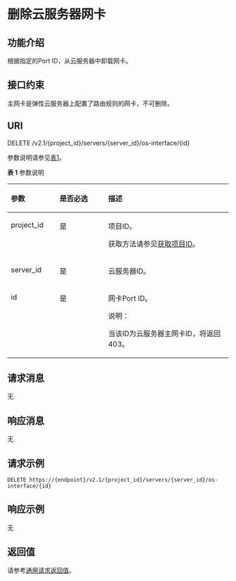# 删除云服务器网卡<a name="ZH-CN_TOPIC_0020212666"></a>

## 功能介绍<a name="section12502218"></a>

根据指定的Port ID，从云服务器中卸载网卡。

## 接口约束<a name="section1198904415453"></a>

主网卡是弹性云服务器上配置了路由规则的网卡，不可删除。

## URI<a name="section45411103"></a>

DELETE /v2.1/\{project\_id\}/servers/\{server\_id\}/os-interface/\{id\}

参数说明请参见[表1](#table34333880)。

**表 1**  参数说明

<a name="table34333880"></a>
<table><thead align="left"><tr id="row1561146"><th class="cellrowborder" valign="top" width="22%" id="mcps1.2.4.1.1"><p id="p5187119"><a name="p5187119"></a><a name="p5187119"></a>参数</p>
</th>
<th class="cellrowborder" valign="top" width="21.990000000000002%" id="mcps1.2.4.1.2"><p id="p17503500"><a name="p17503500"></a><a name="p17503500"></a>是否必选</p>
</th>
<th class="cellrowborder" valign="top" width="56.010000000000005%" id="mcps1.2.4.1.3"><p id="p8497414"><a name="p8497414"></a><a name="p8497414"></a>描述</p>
</th>
</tr>
</thead>
<tbody><tr id="row34896348"><td class="cellrowborder" valign="top" width="22%" headers="mcps1.2.4.1.1 "><p id="p8031928"><a name="p8031928"></a><a name="p8031928"></a>project_id</p>
</td>
<td class="cellrowborder" valign="top" width="21.990000000000002%" headers="mcps1.2.4.1.2 "><p id="p46606392"><a name="p46606392"></a><a name="p46606392"></a>是</p>
</td>
<td class="cellrowborder" valign="top" width="56.010000000000005%" headers="mcps1.2.4.1.3 "><p id="p37593705"><a name="p37593705"></a><a name="p37593705"></a>项目ID。</p>
<p id="p1180512217438"><a name="p1180512217438"></a><a name="p1180512217438"></a>获取方法请参见<a href="获取项目ID.md">获取项目ID</a>。</p>
</td>
</tr>
<tr id="row4716221165950"><td class="cellrowborder" valign="top" width="22%" headers="mcps1.2.4.1.1 "><p id="p42445993165950"><a name="p42445993165950"></a><a name="p42445993165950"></a>server_id</p>
</td>
<td class="cellrowborder" valign="top" width="21.990000000000002%" headers="mcps1.2.4.1.2 "><p id="p15573376165950"><a name="p15573376165950"></a><a name="p15573376165950"></a>是</p>
</td>
<td class="cellrowborder" valign="top" width="56.010000000000005%" headers="mcps1.2.4.1.3 "><p id="p53483964165950"><a name="p53483964165950"></a><a name="p53483964165950"></a>云服务器ID。</p>
</td>
</tr>
<tr id="row18974699"><td class="cellrowborder" valign="top" width="22%" headers="mcps1.2.4.1.1 "><p id="p60555637"><a name="p60555637"></a><a name="p60555637"></a>id</p>
</td>
<td class="cellrowborder" valign="top" width="21.990000000000002%" headers="mcps1.2.4.1.2 "><p id="p6059584"><a name="p6059584"></a><a name="p6059584"></a>是</p>
</td>
<td class="cellrowborder" valign="top" width="56.010000000000005%" headers="mcps1.2.4.1.3 "><p id="p21064308"><a name="p21064308"></a><a name="p21064308"></a>网卡Port ID。</p>
<div class="note" id="note2787378017659"><a name="note2787378017659"></a><a name="note2787378017659"></a><span class="notetitle"> 说明： </span><div class="notebody"><p id="p4953742817659"><a name="p4953742817659"></a><a name="p4953742817659"></a>当该ID为云服务器主网卡ID，将返回403。</p>
</div></div>
</td>
</tr>
</tbody>
</table>

## 请求消息<a name="section6046746"></a>

无

## 响应消息<a name="section54420716"></a>

无

## 请求示例<a name="section05727183616"></a>

```
DELETE https://{endpoint}/v2.1/{project_id}/servers/{server_id}/os-interface/{id}
```

## 响应示例<a name="section712919176361"></a>

无

## 返回值<a name="section20024398"></a>

请参考[通用请求返回值](通用请求返回值.md)。

